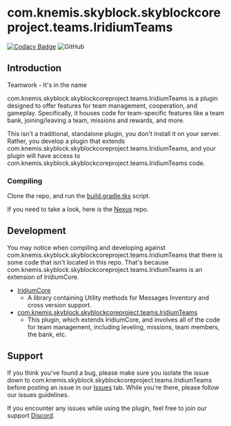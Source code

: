 # com.knemis.skyblock.skyblockcoreproject.teams.IridiumTeams
[![Codacy Badge](https://app.codacy.com/project/badge/Grade/bf425571a86e4691a172e2b61ba40956)](https://www.codacy.com/gh/Iridium-Development/IridiumSkyblock/dashboard)
![GitHub](https://img.shields.io/github/license/Iridium-Development/com.knemis.skyblock.skyblockcoreproject.teams.IridiumTeams?color=479fc0)

## Introduction

Teamwork - It's in the name

com.knemis.skyblock.skyblockcoreproject.teams.IridiumTeams is a plugin designed to offer features for team management, cooperation, and gameplay. Specifically, it houses code for team-specific features like a team bank, joining/leaving a team, missions and rewards, and more.

This isn't a traditional, standalone plugin, you don't install it on your server. Rather, you develop a plugin that extends com.knemis.skyblock.skyblockcoreproject.teams.IridiumTeams, and your plugin will have access to com.knemis.skyblock.skyblockcoreproject.teams.IridiumTeams code.

### Compiling

Clone the repo, and run the [build.gradle.tks](https://github.com/Iridium-Development/com.knemis.skyblock.skyblockcoreproject.teams.IridiumTeams/blob/master/build.gradle.kts) script.

If you need to take a look, here is the [Nexus](https://nexus.iridiumdevelopment.net/#browse/browse:maven-public:com%2Firidium%2FIridiumTeams) repo.

## Development

You may notice when compiling and developing against com.knemis.skyblock.skyblockcoreproject.teams.IridiumTeams that there is some code that isn't located in this repo. That's because com.knemis.skyblock.skyblockcoreproject.teams.IridiumTeams is an extension of IridiumCore.

- [IridiumCore](https://github.com/Iridium-Development/IridiumCore)
  - A library containing Utility methods for Messages Inventory and cross version support.
- [com.knemis.skyblock.skyblockcoreproject.teams.IridiumTeams](https://github.com/Iridium-Development/com.knemis.skyblock.skyblockcoreproject.teams.IridiumTeams)
  - This plugin, which extends IridiumCore, and involves all of the code for team management, including leveling, missions, team members, the bank, etc.

## Support

If you think you've found a bug, please make sure you isolate the issue down to com.knemis.skyblock.skyblockcoreproject.teams.IridiumTeams before posting an issue in our [Issues](https://github.com/Iridium-Development/com.knemis.skyblock.skyblockcoreproject.teams.IridiumTeams/issues) tab. While you're there, please follow our issues guidelines.

If you encounter any issues while using the plugin, feel free to join our support [Discord](https://discord.gg/6HJ73mWE7P).
